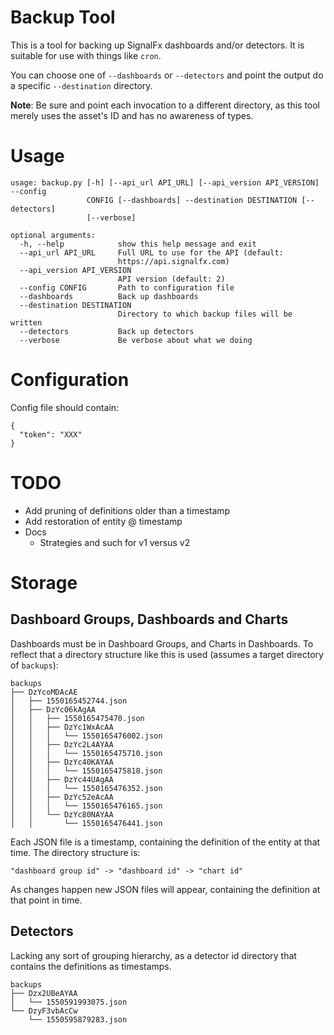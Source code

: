 # Backup Tool

This is a tool for backing up SignalFx dashboards and/or detectors. It is suitable for use with things like `cron`.

You can choose one of `--dashboards` or `--detectors` and point the output do a specific `--destination` directory.

**Note**: Be sure and point each invocation to a different directory, as this tool merely uses the asset's ID and has no awareness of types.

# Usage

```
usage: backup.py [-h] [--api_url API_URL] [--api_version API_VERSION] --config
                 CONFIG [--dashboards] --destination DESTINATION [--detectors]
                 [--verbose]

optional arguments:
  -h, --help            show this help message and exit
  --api_url API_URL     Full URL to use for the API (default:
                        https://api.signalfx.com)
  --api_version API_VERSION
                        API version (default: 2)
  --config CONFIG       Path to configuration file
  --dashboards          Back up dashboards
  --destination DESTINATION
                        Directory to which backup files will be written
  --detectors           Back up detectors
  --verbose             Be verbose about what we doing
```

# Configuration

Config file should contain:
```
{
  "token": "XXX"
}
```

# TODO

* Add pruning of definitions older than a timestamp
* Add restoration of entity @ timestamp
* Docs
  * Strategies and such for v1 versus v2

# Storage

## Dashboard Groups, Dashboards and Charts

Dashboards must be in Dashboard Groups, and Charts in Dashboards. To reflect that a directory structure like this is used (assumes a target directory of `backups`):

```
backups                   
├── DzYcoMDAcAE
│   ├── 1550165452744.json
│   ├── DzYc06kAgAA
│   │   ├── 1550165475470.json
│   │   ├── DzYc1WxAcAA
│   │   │   └── 1550165476002.json
│   │   ├── DzYc2L4AYAA
│   │   │   └── 1550165475710.json
│   │   ├── DzYc40KAYAA
│   │   │   └── 1550165475818.json
│   │   ├── DzYc44UAgAA
│   │   │   └── 1550165476352.json
│   │   ├── DzYc52eAcAA
│   │   │   └── 1550165476165.json
│   │   └── DzYc80NAYAA
│   │       └── 1550165476441.json
```

Each JSON file is a timestamp, containing the definition of the entity at that time. The directory structure is:
```
"dashboard group id" -> "dashboard id" -> "chart id"
```

As changes happen new JSON files will appear, containing the definition at that point in time.

## Detectors

Lacking any sort of grouping hierarchy, as a detector id directory that contains the definitions as timestamps.

```
backups
├── Dzx2UBeAYAA
│   └── 1550591993075.json
└── DzyF3vbAcCw
    └── 1550595879283.json
```
